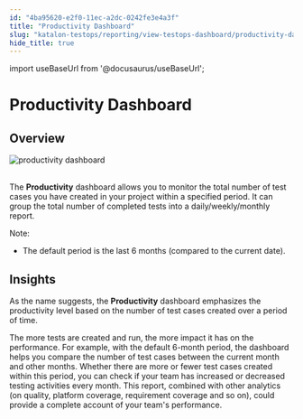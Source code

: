 ```yaml
---
id: "4ba95620-e2f0-11ec-a2dc-0242fe3e4a3f"
title: "Productivity Dashboard"
slug: "katalon-testops/reporting/view-testops-dashboard/productivity-dashboard"
hide_title: true
---
```

import useBaseUrl from '@docusaurus/useBaseUrl';

    

# <a id="id_dashboard-productivity" class="anchor_top_offset"/><a id="ariaid-title1" class="anchor_top_offset"/>Productivity Dashboard

    
    
  

## <a id="id_1" class="anchor_top_offset"/>Overview

<p xmlns="http://www.w3.org/1999/xhtml" className="p">   <img className="image" src={useBaseUrl("https://github.com/katalon-studio/docs-images/raw/master/katalon-analytics/docs/overview/kt-dashboard-productivity-ui-may2022.png")} alt="productivity dashboard" /><br /><br /> </p> 
<p xmlns="http://www.w3.org/1999/xhtml" className="p">The <strong className="ph b">Productivity</strong> dashboard allows you to   monitor the total number of test cases you have created in your   project within a specified period. It can group the total number of   completed tests into a daily/weekly/monthly report.</p> 
<div xmlns="http://www.w3.org/1999/xhtml" className="note note note_note"><span className="note__title">Note:</span> 
  <ul className="ul"><li className="li"><p className="p">The default period is the last 6 months (compared to the current
        date).</p></li></ul>
</div>
    

## <a id="id_2" class="anchor_top_offset"/>Insights

    
      
<p xmlns="http://www.w3.org/1999/xhtml" className="p">As the name suggests, the <strong className="ph b">Productivity</strong>   dashboard emphasizes the productivity level based on the number of   test cases created over a period of time.</p> 
      
<p xmlns="http://www.w3.org/1999/xhtml" className="p">The more tests are created and run, the more impact it has on   the performance. For example, with the default 6-month period, the   dashboard helps you compare the number of test cases between the   current month and other months. Whether there are more or fewer   test cases created within this period, you can check if your team   has increased or decreased testing activities every month. This   report, combined with other analytics (on quality, platform   coverage, requirement coverage and so on), could provide a complete   account of your team's performance.</p> 
    
  
